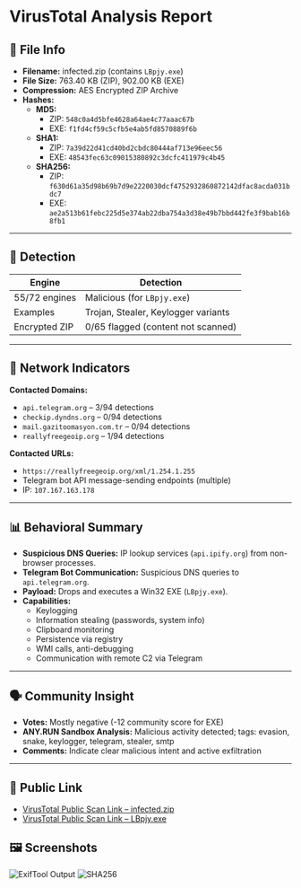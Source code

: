 
# VirusTotal Analysis Report

## 📁 File Info
- **Filename:** infected.zip (contains `LBpjy.exe`)
- **File Size:** 763.40 KB (ZIP), 902.00 KB (EXE)
- **Compression:** AES Encrypted ZIP Archive
- **Hashes:**
  - **MD5:**
    - ZIP: `548c0a4d5bfe4628a64ae4c77aaac67b`
    - EXE: `f1fd4cf59c5cfb5e4ab5fd8570889f6b`
  - **SHA1:**
    - ZIP: `7a39d22d41cd40bd2cbdc80444af713e96eec56`
    - EXE: `48543fec63c09015380892c3dcfc411979c4b45`
  - **SHA256:**
    - ZIP: `f630d61a35d98b69b7d9e2220030dcf4752932860872142dfac8acda031bdc7`
    - EXE: `ae2a513b61febc225d5e374ab22dba754a3d38e49b7bbd442fe3f9bab16b8fb1`

---

## 🧪 Detection
| Engine | Detection |
|--------|-----------|
| 55/72 engines | Malicious (for `LBpjy.exe`) |
| Examples | Trojan, Stealer, Keylogger variants |
| Encrypted ZIP | 0/65 flagged (content not scanned) |

---

## 📡 Network Indicators

**Contacted Domains:**
- `api.telegram.org` – 3/94 detections
- `checkip.dyndns.org` – 0/94 detections
- `mail.gazitoomasyon.com.tr` – 0/94 detections
- `reallyfreegeoip.org` – 1/94 detections

**Contacted URLs:**
- `https://reallyfreegeoip.org/xml/1.254.1.255`
- Telegram bot API message-sending endpoints (multiple)
- IP: `107.167.163.178`

---

## 📊 Behavioral Summary
- **Suspicious DNS Queries:** IP lookup services (`api.ipify.org`) from non-browser processes.
- **Telegram Bot Communication:** Suspicious DNS queries to `api.telegram.org`.
- **Payload:** Drops and executes a Win32 EXE (`LBpjy.exe`).
- **Capabilities:**
  - Keylogging
  - Information stealing (passwords, system info)
  - Clipboard monitoring
  - Persistence via registry
  - WMI calls, anti-debugging
  - Communication with remote C2 via Telegram

---

## 🗣️ Community Insight
- **Votes:** Mostly negative (-12 community score for EXE)
- **ANY.RUN Sandbox Analysis:** Malicious activity detected; tags: evasion, snake, keylogger, telegram, stealer, smtp
- **Comments:** Indicate clear malicious intent and active exfiltration

---

## 🔐 Public Link
- [VirusTotal Public Scan Link – infected.zip](https://www.virustotal.com/gui/file/f630d61a35d98b69b7d9e2220030dcf4752932860872142dfac8acda031bdc7)
- [VirusTotal Public Scan Link – LBpjy.exe](https://www.virustotal.com/gui/file/ae2a513b61febc225d5e374ab22dba754a3d38e49b7bbd442fe3f9bab16b8fb1)

## 🖼️ Screenshots
![ExifTool Output](screenshots/full_exif_output.png)
![SHA256](screenshots/sha256_screenshot.png)
